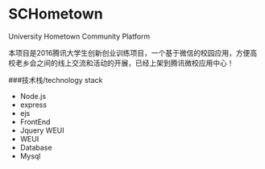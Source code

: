 # SCHometown
University Hometown Community Platform

本项目是2016腾讯大学生创新创业训练项目，一个基于微信的校园应用，方便高校老乡会之间的线上交流和活动的开展，已经上架到腾讯微校应用中心！

###技术栈/technology stack
- Node.js
 - express
 - ejs
- FrontEnd
 - Jquery WEUI
 - WEUI
- Database
 - Mysql
